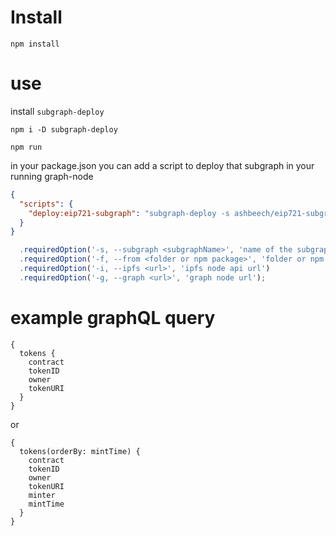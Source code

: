 # Install

`npm install`

# use

install `subgraph-deploy`

`npm i -D subgraph-deploy`

`npm run`

in your package.json you can add a script to deploy that subgraph in your running graph-node

```json
{
  "scripts": {
    "deploy:eip721-subgraph": "subgraph-deploy -s ashbeech/eip721-subgraph -f eip721-subgraph -i http://localhost:5001/api -g http://localhost:8020"
  }
}
```

```javascript
  .requiredOption('-s, --subgraph <subgraphName>', 'name of the subgraph')
  .requiredOption('-f, --from <folder or npm package>', 'folder or npm package where compiled subgraphe exist')
  .requiredOption('-i, --ipfs <url>', 'ipfs node api url')
  .requiredOption('-g, --graph <url>', 'graph node url');
```

# example graphQL query

```
{
  tokens {
    contract
    tokenID
    owner
    tokenURI
  }
}
```

or

```
{
  tokens(orderBy: mintTime) {
    contract
    tokenID
    owner
    tokenURI
    minter
    mintTime
  }
}
```
